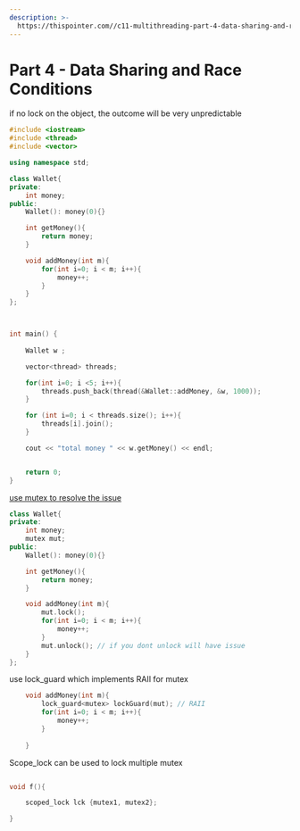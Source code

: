 ```yaml
---
description: >-
  https://thispointer.com//c11-multithreading-part-4-data-sharing-and-race-conditions/
---
```


# Part 4 - Data Sharing and Race Conditions

if no lock on the object, the outcome will be very unpredictable 

```cpp
#include <iostream>
#include <thread>
#include <vector>

using namespace std;

class Wallet{
private:
	int money;
public:
	Wallet(): money(0){}

	int getMoney(){
		return money;
	}

	void addMoney(int m){
		for(int i=0; i < m; i++){
			money++;
		}
	}
};



int main() {
 
    Wallet w ;

    vector<thread> threads;

    for(int i=0; i <5; i++){
    	threads.push_back(thread(&Wallet::addMoney, &w, 1000));
    }

    for (int i=0; i < threads.size(); i++){
    	threads[i].join();
    }

    cout << "total money " << w.getMoney() << endl;


    return 0;
}


```

[use mutex to resolve the issue ](https://thispointer.com//c11-multithreading-part-5-using-mutex-to-fix-race-conditions/)

```cpp
class Wallet{
private:
	int money;
	mutex mut;
public:
	Wallet(): money(0){}

	int getMoney(){
		return money;
	}

	void addMoney(int m){
		mut.lock();
		for(int i=0; i < m; i++){
			money++;
		}
		mut.unlock(); // if you dont unlock will have issue 
	}
};
```

use lock\_guard which implements RAII for mutex

```cpp
	void addMoney(int m){
		lock_guard<mutex> lockGuard(mut); // RAII
		for(int i=0; i < m; i++){
			money++;
		}
		
	}

```

Scope\_lock can be used to lock multiple mutex

```cpp

void f(){

    scoped_lock lck {mutex1, mutex2};

}


```


